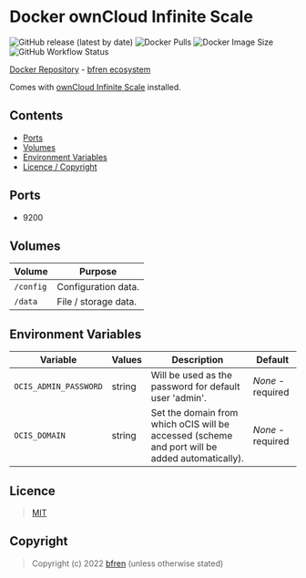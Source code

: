 # Docker ownCloud Infinite Scale

![GitHub release (latest by date)](https://img.shields.io/github/v/release/bfren/docker-ocis) ![Docker Pulls](https://img.shields.io/endpoint?url=https%3A%2F%2Fbfren.dev%2Fdocker%2Fpulls%2Focis) ![Docker Image Size](https://img.shields.io/endpoint?url=https%3A%2F%2Fbfren.dev%2Fdocker%2Fsize%2Focis)<br/>
![GitHub Workflow Status](https://img.shields.io/github/workflow/status/bfren/docker-ocis/dev?label=build)

[Docker Repository](https://hub.docker.com/r/bfren/ocis) - [bfren ecosystem](https://github.com/bfren/docker)

Comes with [ownCloud Infinite Scale](https://owncloud.dev/ocis/) installed.

## Contents

* [Ports](#ports)
* [Volumes](#volumes)
* [Environment Variables](#environment-variables)
* [Licence / Copyright](#licence)

## Ports

* 9200

## Volumes

| Volume    | Purpose              |
| --------- | -------------------- |
| `/config` | Configuration data.  |
| `/data`   | File / storage data. |

## Environment Variables

| Variable              | Values | Description                                                                                    | Default           |
| --------------------- | ------ | ---------------------------------------------------------------------------------------------- | ----------------- |
| `OCIS_ADMIN_PASSWORD` | string | Will be used as the password for default user 'admin'.                                         | *None* - required |
| `OCIS_DOMAIN`         | string | Set the domain from which oCIS will be accessed (scheme and port will be added automatically). | *None* - required |

## Licence

> [MIT](https://mit.bfren.dev/2022)

## Copyright

> Copyright (c) 2022 [bfren](https://bfren.dev) (unless otherwise stated)
